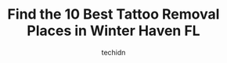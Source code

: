 ---
layout: ampstory
image: https://i0.wp.com/www.depkes.org/wp-content/uploads/2023/06/tattoo-removal-0-in-winter-haven-fl-1685873956.jpeg?resize=640,853
author: techidn
featured: false
description: Discover the impressive array of Tattoo Removal options in Winter Haven FL, where you can find 10 of the largest Tattoo Removal establishments in the area. From renowned classics to hidden g
title: Find the 10 Best Tattoo Removal Places in Winter Haven FL
cover:
   title: Find the 10 Best Tattoo Removal Places in Winter Haven FL
   subtitle: Rickpate
   background: https://www.depkes.org/wp-content/uploads/2023/06/tattoo-removal-0-in-winter-haven-fl-1685873956.jpeg

pages: 
 - layout: thirds
   top: <h1>#1 Aces Ink - Tattoos & Piercings</h1>
   bottom: "<p>Great experience, Mario did my tattoo and killed it. It was an all day session and me and Mario did not start until we were both on the same page and both liked what we c</p>"
   background: https://www.depkes.org/wp-content/uploads/2023/06/tattoo-removal-1-in-winter-haven-fl-1685873957.jpeg
   backgroundblur: true
 - layout: thirds
   top: <h1>#2 Bella Viságe Medical & Aesthetic Rejuvenation</h1>
   bottom: "<p>I cant say enough good things about the facial service given by Megan.  To all my mothers who work hard and spend all their days taking care of their family this is a tr</p>"
   background: https://www.depkes.org/wp-content/uploads/2023/06/tattoo-removal-2-in-winter-haven-fl-1685873957.jpeg
   cta:
      link: https://www.depkes.org/blog/find-the-10-best-tattoo-removal-places-in-winter-haven-fl/
      text: Find the 10 Best Tattoo Removal Places in Winter Haven FL
 - layout: thirds
   top: <h1>#3 Skinfinity Tattoo Company</h1>
   bottom: "<p>5664 Cypress Gardens Blvd, Winter Haven, FL 33884, United States</p>"
   background: https://www.depkes.org/wp-content/uploads/2023/06/tattoo-removal-3-in-winter-haven-fl-1685873958.jpeg
   cta:
      link: https://www.depkes.org/blog/find-the-10-best-tattoo-removal-places-in-winter-haven-fl/
      text: Find the 10 Best Tattoo Removal Places in Winter Haven FL
 - layout: thirds
   top: <h1>#4 Soldiers Of Ink</h1>
   bottom: "<p>411 Magnolia Ave, Auburndale, FL 33823, United States</p>"
   background: https://images.unsplash.com/photo-1608501821300-4f99e58bba77?ixlib=rb-4.0.3&ixid=MnwxMjA3fDB8MHxwaG90by1wYWdlfHx8fGVufDB8fHx8&auto=format&fit=crop&w=640&h=853&q=80
   cta:
      link: https://www.depkes.org/blog/find-the-10-best-tattoo-removal-places-in-winter-haven-fl/
      text: Find the 10 Best Tattoo Removal Places in Winter Haven FL
 - layout: thirds
   top: <h1>#5 True To The Game Tattoos, LLC</h1>
   bottom: "<p>1104 Cypress Gardens Blvd b, Winter Haven, FL 33884, United States</p>"
   background: https://images.unsplash.com/photo-1620421680010-0766ff230392?ixlib=rb-4.0.3&ixid=MnwxMjA3fDB8MHxwaG90by1wYWdlfHx8fGVufDB8fHx8&auto=format&fit=crop&w=640&h=853&q=80
   cta:
      link: https://www.depkes.org/blog/find-the-10-best-tattoo-removal-places-in-winter-haven-fl/
      text: Find the 10 Best Tattoo Removal Places in Winter Haven FL
 - layout: thirds
   top: <h1>#6 Pinkys Place Winter Haven</h1>
   bottom: "<p>200 Ave K SE Suite 3A, Winter Haven, FL 33880, United States</p>"
   background: https://images.unsplash.com/photo-1462556791646-c201b8241a94?ixlib=rb-4.0.3&ixid=MnwxMjA3fDB8MHxwaG90by1wYWdlfHx8fGVufDB8fHx8&auto=format&fit=crop&w=640&h=853&q=80
   cta:
      link: https://www.depkes.org/blog/find-the-10-best-tattoo-removal-places-in-winter-haven-fl/
      text: Find the 10 Best Tattoo Removal Places in Winter Haven FL
 - layout: thirds
   top: <h1>#7 Envision Laser Removal</h1>
   bottom: "<p>1777 Tamiami Trail Suite 406, Port Charlotte, FL 33948, United States</p>"
   background: https://images.unsplash.com/photo-1618005182384-a83a8bd57fbe?ixlib=rb-4.0.3&ixid=MnwxMjA3fDB8MHxwaG90by1wYWdlfHx8fGVufDB8fHx8&auto=format&fit=crop&w=640&h=853&q=80
   cta:
      link: https://www.depkes.org/blog/find-the-10-best-tattoo-removal-places-in-winter-haven-fl/
      text: Find the 10 Best Tattoo Removal Places in Winter Haven FL
 - layout: thirds
   middle: Continue reading...
   background: https://images.unsplash.com/photo-1509114397022-ed747cca3f65?ixlib=rb-4.0.3&ixid=MnwxMjA3fDB8MHxwaG90by1wYWdlfHx8fGVufDB8fHx8&auto=format&fit=crop&w=640&h=853&q=80
   cta:
      link: https://www.depkes.org/blog/find-the-10-best-tattoo-removal-places-in-winter-haven-fl/
      text: Find the 10 Best Tattoo Removal Places in Winter Haven FL
      
---